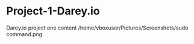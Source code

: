 # Project-1-Darey.io
Darey.io project one content
/home/vboxuser/Pictures/Screenshots/sudo command.png
